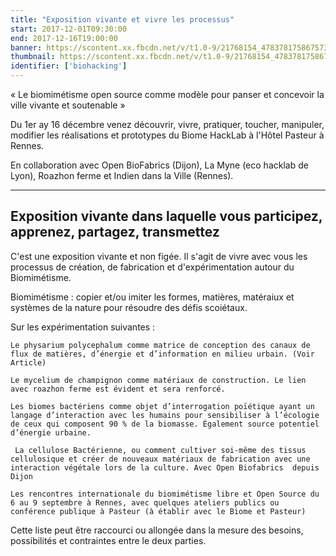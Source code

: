 ```yaml
---
title: "Exposition vivante et vivre les processus"
start: 2017-12-01T09:30:00
end: 2017-12-16T19:00:00
banner: https://scontent.xx.fbcdn.net/v/t1.0-9/21768154_478378175867573_2541978691481300964_n.jpg?oh=b1eba66001c97eabc3293a65432abdb5&oe=5AAF5399
thumbnail: https://scontent.xx.fbcdn.net/v/t1.0-9/21768154_478378175867573_2541978691481300964_n.jpg?oh=b1eba66001c97eabc3293a65432abdb5&oe=5AAF5399
identifier: ['biohacking']
---
```

 « Le biomimétisme open source comme modèle pour panser et concevoir la ville vivante et soutenable »

Du 1er ay 16 décembre venez découvrir, vivre, pratiquer, toucher, manipuler, modifier les réalisations et prototypes du Biome HackLab à l'Hôtel Pasteur à Rennes.

En collaboration avec Open BioFabrics (Dijon), La Myne (eco hacklab de Lyon), Roazhon ferme et Indien dans la Ville (Rennes).

-------------------
Exposition vivante dans laquelle vous participez, apprenez, partagez, transmettez
-------------------

C'est une exposition vivante et non figée. Il s'agit de vivre avec vous les processus de création, de fabrication et d'expérimentation autour du Biomimétisme.

Biomimétisme : copier et/ou imiter les formes, matières, matéraiux et systèmes de la nature pour résoudre des défis scoiétaux.

Sur les expérimentation suivantes :

    Le physarium polycephalum comme matrice de conception des canaux de flux de matières, d’énergie et d’information en milieu urbain. (Voir Article)

    Le mycelium de champignon comme matériaux de construction. Le lien avec roazhon ferme est évident et sera renforcé.

    Les biomes bactériens comme objet d’interrogation poïétique ayant un langage d’interaction avec les humains pour sensibiliser à l’écologie de ceux qui composent 90 % de la biomasse. Également source potentiel d’énergie urbaine.

     La cellulose Bactérienne, ou comment cultiver soi-même des tissus cellulosique et créer de nouveaux matériaux de fabrication avec une interaction végétale lors de la culture. Avec Open Biofabrics  depuis Dijon

    Les rencontres internationale du biomimétisme libre et Open Source du 6 au 9 septembre à Rennes, avec quelques ateliers publics ou conférence publique à Pasteur (à établir avec le Biome et Pasteur)

Cette liste peut être raccourci ou allongée dans la mesure des besoins, possibilités et contraintes entre le deux parties.

